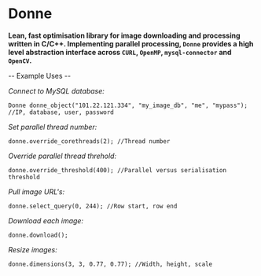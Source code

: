 # Donne

**Lean, fast optimisation library for image downloading and processing written in C/C++. Implementing parallel processing, `Donne` provides a high level abstraction interface across `CURL`, `OpenMP`, `mysql-connector` and `OpenCV`.**


-- Example Uses --


*Connect to MySQL database:*

`Donne donne_object("101.22.121.334", "my_image_db", "me", "mypass"); //IP, database, user, password`



*Set parallel thread number:*

`donne.override_corethreads(2); //Thread number`



*Override parallel thread threhold:*

`donne.override_threshold(400); //Parallel versus serialisation threshold`



*Pull image URL's:*

`donne.select_query(0, 244); //Row start, row end`



*Download each image:*

`donne.download();`




*Resize images:*

`donne.dimensions(3, 3, 0.77, 0.77); //Width, height, scale`






